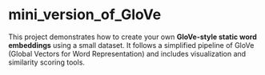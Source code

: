 # mini_version_of_GloVe
This project demonstrates how to create your own **GloVe-style static word embeddings** using a small dataset. It follows a simplified pipeline of GloVe (Global Vectors for Word Representation) and includes visualization and similarity scoring tools.
